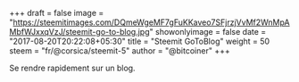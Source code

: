 +++
draft = false
image = "https://steemitimages.com/DQmeWgeMF7gFuKKaveo7SFjrzjVvMf2WnMpAMbfWJxxqVzJ/steemit-go-to-blog.jpg"
showonlyimage = false
date = "2017-08-20T20:22:08+05:30"
title = "Steemit GoToBlog"
weight = 50
steem = "fr/@corsica/steemit-5"
author = "@bitcoiner"
+++

Se rendre rapidement sur un blog.

<!--more-->
